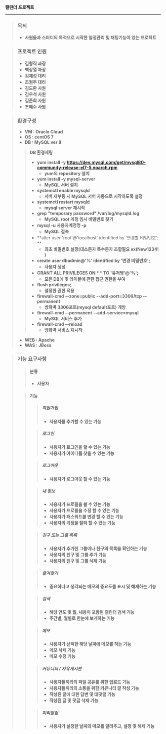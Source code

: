 **캘린더 프로젝트**

---

> ### 목적
>
> - **사원들과 스터디의 목적으로 시작한 일정관리 및 채팅기능이 있는 프로젝트**

> ### 프로젝트 인원
>
> - **김형직 과장**
> - **백상열 과장**
> - **김재성 대리**
> - **조원주 대리**
> - **김도환 사원**
> - **김우석 사원**
> - **김준희 사원**
> - **조혜주 사원**

> ### 환경구성
>
> - **VM : Oracle Cloud**
> - **OS : centOS 7**
> - **DB : MySQL ver 8**
>
> > **DB 환경세팅**
> >
> > - **yum install -y https://dev.mysql.com/get/mysql80-community-release-el7-5.noarch.rpm**
> >   + **yum의 repository 설치**
> > - **yum install -y mysql-server**
> >   - **MySQL 서버 설치**
> > - **systemctl enable mysqld**
> >   - **서버 재부팅 시 MySQL 서버 자동으로 시작하도록 설정**
> > - **systemctl restart mysqld**
> >   - **mysql server 재시작**
> > - **grep "temporary password" /var/log/mysqld.log**
> >   - **MySQL root 계정 임시 비밀번호 찾기**
> > - **mysql -u 사용자계정명 -p**
> >   - **MySQL 접속**
> > - **alter user 'root'@'localhost' identified by '변경할 비밀번호'; **
> >   - **최초 비밀번호 설정(대소문자 특수문자 조합필요 ex)New1234! )**
> > - **create user dbadmin@'%' identified by '변경 비밀번호';**
> >   - **사용자 생성**
> > - **GRANT ALL PRIVILEGES ON \*.\* TO '유저명'@'%';**
> >   - **모든 DB에 및 테이블에 관한 접근 권한을 부여**
> > - **flush privileges;**
> >   - **설정한 권한 적용**
> > - **firewall-cmd --zone=public --add-port=3306/tcp --permanent**
> >   - **방화벽 3306포트(mysql default포트) 개방**
> > - **firewall-cmd --permanent --add-service=mysql**
> >   - **MySQL 서비스 추가**
> > - **firewall-cmd --reload**
> >   - **방화벽 서비스 재시작**
>
> - **WEB : Apache**
> - **WAS : JBoss**

> ### 기능 요구사항
>
> > #### 분류
> >
> > - **사용자**
>
> > #### 기능
> >
> > > ##### 회원가입
> > >
> > > - **사용자를 추가할 수 있는 기능**
> >
> > > ##### 로그인
> > >
> > > - **사용자가 로그인을 할 수 있는 기능**
> > > - **사용자가 아이디를 찾을 수 있는 기능**
> >
> > > ##### 로그아웃
> > >
> > > - **사용자가 로그아웃 할 수 있는 기능**
> >
> > > ##### 내 정보
> > >
> > > - **사용자가 프로필을 볼 수 있는 기능**
> > > - **사용자가 프로필을 수정 할 수 있는 기능**
> > > - **사용자가 패스워드를 변경 할 수 있는 기능**
> > > - **사용자의 계정을 탈퇴 할 수 있는 기능**
> >
> > > ##### 친구 또는 그룹 목록
> > >
> > > - **사용자가 추가한 그룹이나 친구의 목록을 확인하는 기능**
> > > - **사용자의 친구 및 그룹 추가 기능**
> > > - **사용자의 친구 및 그룹 삭제 기능**
> >
> > > ##### 즐겨찾기
> > >
> > > - **중요하다고 생각되는 메모의 중요도를 표시 및 해제하는 기능**
> >
> > > ##### 검색
> > >
> > > - **해당 연도 및 월, 내용이 포함된 캘린더 검색 기능**
> > > - **주간별, 월별로 한눈에 보게하는 기능**
> >
> > > ##### 메모
> > >
> > > - **사용자가 선택한 해당 날짜에 메모를 하는 기능**
> > > - **메모 삭제 기능**
> > > - **메모 수정 기능**
> >
> > > ##### 커뮤니티 / 자유게시판
> > >
> > > - **사용자들끼리의 파일 공유를 위한 업로드 기능**
> > > - **사용자들끼리의 소통을 위한 커뮤니티 글 작성 기능**
> > > - **작성된 글에 대한 답변 및 대댓글 기능**
> > > - **작성된 글 및 댓글 삭제 기능**
> >
> > > ##### 미리알림
> > >
> > > - **사용자가 설정한 날짜의 메모를 알려주고, 설정 및 해제 기능**
